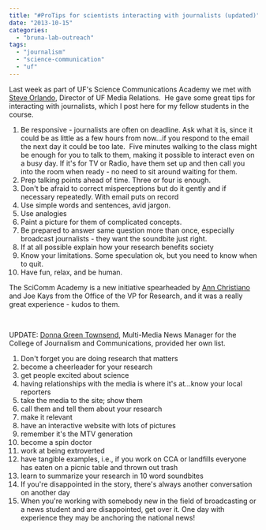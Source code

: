 ```yaml
---
title: "#ProTips for scientists interacting with journalists (updated)"
date: "2013-10-15"
categories: 
  - "bruna-lab-outreach"
tags: 
  - "journalism"
  - "science-communication"
  - "uf"
---
```


Last week as part of UF's Science Communications Academy we met with [Steve Orlando](http://www.urel.ufl.edu/staff/steve-orlando/), Director of UF Media Relations.  He gave some great tips for interacting with journalists, which I post here for my fellow students in the course.

1. Be responsive - journalists are often on deadline. Ask what it is, since it could be as little as a few hours from now...if you respond to the email the next day it could be too late.  Five minutes walking to the class might be enough for you to talk to them, making it possible to interact even on a busy day. If it's for TV or Radio, have them set up and then call you into the room when ready - no need to sit around waiting for them.
2. Prep talking points ahead of time. Three or four is enough.
3. Don't be afraid to correct misperceptions but do it gently and if necessary repeatedly. With email puts on record
4. Use simple words and sentences, avid jargon.
5. Use analogies
6. Paint a picture for them of complicated concepts.
7. Be prepared to answer same question more than once, especially broadcast journalists - they want the soundbite just right.
8. If at all possible explain how your research benefits society
9. Know your limitations. Some speculation ok, but you need to know when to quit.
10. Have fun, relax, and be human.

The SciComm Academy is a new initiative spearheaded by [Ann Christiano](http://www.jou.ufl.edu/faculty/facultydetail.asp?id=achristiano) and Joe Kays from the Office of the VP for Research, and it was a really great experience - kudos to them.

 

UPDATE: [Donna Green Townsend](http://www.jou.ufl.edu/faculty/facultydetail.asp?id=dgreentownsend), Multi-Media News Manager for the College of Journalism and Communications, provided her own list.

1. Don't forget you are doing research that matters
2. become a cheerleader for your research
3. get people excited about science
4. having relationships with the media is where it's at...know your local reporters
5. take the media to the site; show them
6. call them and tell them about your research
7. make it relevant
8. have an interactive website with lots of pictures
9. remember it's the MTV generation
10. become a spin doctor
11. work at being extroverted
12. have tangible examples, i.e., if you work on CCA or landfills everyone has eaten on a picnic table and thrown out trash
13. learn to summarize your research in 10 word soundbites
14. If you're disappointed in the story, there's always another conversation on another day
15. When you're working with somebody new in the field of broadcasting or a news student and are disappointed, get over it. One day with experience they may be anchoring the national news!
